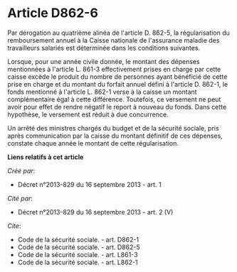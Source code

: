 # Article D862-6

Par dérogation au quatrième alinéa de l'article D. 862-5, la régularisation du remboursement annuel à la Caisse nationale de
l'assurance maladie des travailleurs salariés est déterminée dans les conditions suivantes. 

Lorsque, pour une année civile donnée, le montant des dépenses mentionnées à l'article L. 861-3 effectivement prises en
charge par cette caisse excède le produit du nombre de personnes ayant bénéficié de cette prise en charge et du montant du
forfait annuel défini à l'article D. 862-1, le fonds mentionné à l'article L. 862-1 verse à la caisse un montant
complémentaire égal à cette différence. Toutefois, ce versement ne peut avoir pour effet de rendre négatif le report à
nouveau du fonds. Dans cette hypothèse, le versement est réduit à due concurrence. 

Un arrêté des ministres chargés du budget et de la sécurité sociale, pris après communication par la caisse du montant
définitif de ces dépenses, constate chaque année le montant de cette régularisation.

**Liens relatifs à cet article**

_Créé par_:

  - Décret n°2013-829 du 16 septembre 2013 - art. 1

_Cité par_:

  - Décret n°2013-829 du 16 septembre 2013 - art. 2 (V)

_Cite_:

  - Code de la sécurité sociale. - art. D862-1
  - Code de la sécurité sociale. - art. D862-5
  - Code de la sécurité sociale. - art. L861-3
  - Code de la sécurité sociale. - art. L862-1
